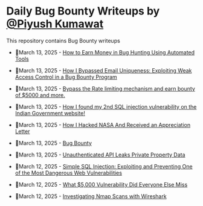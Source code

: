 # Daily Bug Bounty Writeups by [@Piyush Kumawat](https://twitter.com/piyush_supiy) 
This repository contains Bug Bounty writeups

<!-- BLOG-POST-LIST:START -->
 - 💯March 13, 2025 - [How to Earn Money in Bug Hunting Using Automated Tools](https://medium.com/@vipulsonule71/how-to-earn-money-in-bug-hunting-using-automated-tools-93382ffcd7ed?source=rss------bug_bounty-5) 

 - 💯March 13, 2025 - [How I Bypassed Email Uniqueness: Exploiting Weak Access Control in a Bug Bounty Program](https://saconychukwu.medium.com/how-i-bypassed-email-uniqueness-exploiting-weak-access-control-in-a-bug-bounty-program-28177f3c0b29?source=rss------bug_bounty-5) 

 - 💯March 13, 2025 - [Bypass the Rate limiting mechanism and earn bounty of $5000 and more.](https://medium.com/@anandrishav2228/bypass-the-rate-limiting-mechanism-and-earn-bounty-of-5000-and-more-dad3ef6db3ad?source=rss------bug_bounty-5) 

 - 💯March 13, 2025 - [How I found my 2nd SQL injection vulnerability on the Indian Government website!](https://hiddendom.medium.com/how-i-found-my-2nd-sql-injection-vulnerability-on-the-indian-government-website-e617e682e953?source=rss------bug_bounty-5) 

 - 💯March 13, 2025 - [How I Hacked NASA And Received an Appreciation Letter](https://medium.com/@Abhijeet_kumawat_/how-i-hacked-nasa-and-received-an-appreciation-letter-2d4a78a4a1f6?source=rss------bug_bounty-5) 

 - 💯March 13, 2025 - [Bug Bounty](https://medium.com/@hihiprocybertech/bug-bounty-0e661e725299?source=rss------bug_bounty-5) 

 - 💯March 13, 2025 - [Unauthenticated API Leaks Private Property Data](https://medium.com/@banertheinrich/unauthenticated-api-leaks-private-property-data-f125e8fe0c4d?source=rss------bug_bounty-5) 

 - 💯March 12, 2025 - [Simple SQL Injection: Exploiting and Preventing One of the Most Dangerous Web Vulnerabilities](https://cyberw1ng.medium.com/simple-sql-injection-exploiting-and-preventing-one-of-the-most-dangerous-web-vulnerabilities-f61c6841348a?source=rss------bug_bounty-5) 

 - 💯March 12, 2025 - [What $5,000 Vulnerability Did Everyone Else Miss](https://medium.com/@ibtissamhammadi/what-5-000-vulnerability-did-everyone-else-miss-1afd570a280b?source=rss------bug_bounty-5) 

 - 💯March 12, 2025 - [Investigating Nmap Scans with Wireshark](https://medium.com/@thecyberghost/investigating-nmap-scans-with-wireshark-bfe77af6441a?source=rss------bug_bounty-5) 
<!-- BLOG-POST-LIST:END -->
